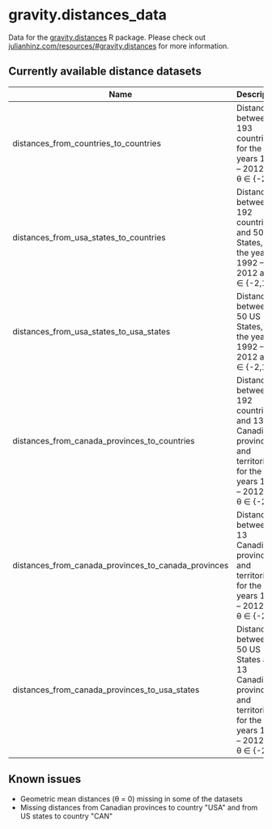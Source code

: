 # gravity.distances_data

Data for the [gravity.distances](https://github.com/julianhinz/gravity.distances) R package. Please check out [julianhinz.com/resources/#gravity.distances](julianhinz.com/resources/#gravity.distances) for more information.

## Currently available distance datasets
| Name | Description |
| --- | --- |
| distances_from_countries_to_countries | Distances between 193 countries, for the years 1992 – 2012 and &theta; &isin; {-2,1} |
| distances_from_usa_states_to_countries | Distances between 192 countries and 50 US States, for the years 1992 – 2012 and &theta; &isin; {-2,1} |
| distances_from_usa_states_to_usa_states | Distances between 50 US States, for the years 1992 – 2012 and &theta; &isin; {-2,1} |
| distances_from_canada_provinces_to_countries | Distances between 192 countries and 13 Canadian provinces and territories, for the years 1992 – 2012 and &theta; &isin; {-2,1} |
| distances_from_canada_provinces_to_canada_provinces | Distances between 13 Canadian provinces and territories, for the years 1992 – 2012 and &theta; &isin; {-2,1} |
| distances_from_canada_provinces_to_usa_states | Distances between 50 US States and 13 Canadian provinces and territories, for the years 1992 – 2012 and &theta; &isin; {-2,1} |

## Known issues
* Geometric mean distances (&theta; = 0) missing in some of the datasets
* Missing distances from Canadian provinces to country "USA" and from US states to country "CAN"
